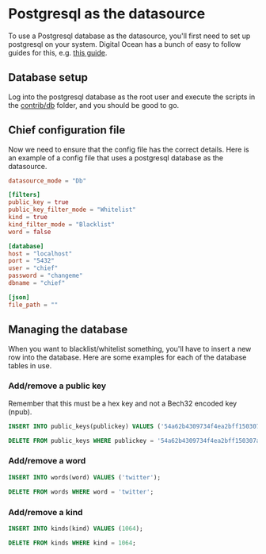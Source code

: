 # Postgresql as the datasource

To use a Postgresql database as the datasource, you'll first need to set up postgresql on your system.
Digital Ocean has a bunch of easy to follow guides for this, e.g. [this guide](https://www.digitalocean.com/community/tutorials/how-to-install-and-use-postgresql-on-ubuntu-22-04).

## Database setup
Log into the postgresql database as the root user and execute the scripts in the [contrib/db](../contrib/db) folder, and you should be good to go.

## Chief configuration file
Now we need to ensure that the config file has the correct details. Here is an example of a config file that uses a postgresql database as the datasource.
```toml
datasource_mode = "Db"

[filters]
public_key = true
public_key_filter_mode = "Whitelist"
kind = true
kind_filter_mode = "Blacklist"
word = false

[database]
host = "localhost"
port = "5432"
user = "chief"
password = "changeme"
dbname = "chief"

[json]
file_path = ""
```

## Managing the database

When you want to blacklist/whitelist something, you'll have to insert a new row into the database.
Here are some examples for each of the database tables in use.

### Add/remove a public key

Remember that this must be a hex key and not a Bech32 encoded key (npub).
```sql
INSERT INTO public_keys(publickey) VALUES ('54a62b4309734f4ea2bff150307af9ff55196988270b5df8a85701503a9802e3');
```
```sql
DELETE FROM public_keys WHERE publickey = '54a62b4309734f4ea2bff150307af9ff55196988270b5df8a85701503a9802e3';
```

### Add/remove a word

```sql
INSERT INTO words(word) VALUES ('twitter');
```
```sql
DELETE FROM words WHERE word = 'twitter';
```

### Add/remove a kind

```sql
INSERT INTO kinds(kind) VALUES (1064);
```
```sql
DELETE FROM kinds WHERE kind = 1064;
```
